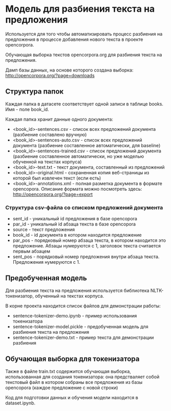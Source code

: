 # Модель для разбиения текста на предложения

Используется для того чтобы автоматизировать процесс разбиения на предложения в процессе добавления нового текста в проекте opencorpora.

Обучающая выборка текстов opencorpora.org для разбиения текста на предложения.

Дамп базы данных, на основе которого создана выборка: http://opencorpora.org/?page=downloads


## Структура папок

Каждая папка в датасете соответствует одной записи в таблице books. Имя - поле book_id.

Каждая папка хранит данные одного документа:
* <book_id>-sentences.csv - список всех предложений документа (разбиение составлено вручную)
* <book_id>-sentences-auto.csv - список всех предложений документа (разбиение составленное автоматически, для baseline)
* <book_id>-sentences-trained.csv - список предложений документа (разбиение составленное автоматически, но уже моделью обученной на текстах корпуса)
* <book_id>-text.txt - текст документа, составленный из предложений
* <book_id>-original.html - сохраненная копия веб-страницы из которой был извлечен текст (если есть)
* <book_id>-annotations.xml - полная разметка документа в формате opencopora. Описание формата можно посмотреть здесь: http://opencorpora.org/?page=export

### Структура csv-файла со списком предложений документа

* sent_id - уникальный id предложения в базе opencopora
* par_id - уникальный id абзаца текста в базе opencopora
* source - текст предложения
* book_id - id документа в котором находится предложение
* par_pos - порядковый номер абзаца текста, в котором находится это предложение. Абзацы нумеруются с 1, заголовок текста считается первым абзацем
* sent_pos - порядковый номер предложения внутри абзаца текста. Предложения нумеруются с 1.

## Предобученная модель

Для разбиения текста на предложения используется библиотека NLTK-токенизатор, обученный на текстах корпуса.

В корне проекта находится список файлов для демонстрации работы:
* sentence-tokenizer-demo.ipynb - пример использования токенизатора
* sentence-tokenizer-model.pickle - предобученная модель для разбиения текста на предложения
* sentence-tokenizer-demo.txt - пример текста для демонстрации разбиения

## Обучающая выборка для токенизатора

Также в файле train.txt содержится обучающая выборка, использованная для создания токенизатора: она предстваляет собой текстовый файл в котором собраны все предложения из базы opencopora (каждое предложение с новой строки)

Код для подготовки данных и обучения модели находится в dataset.ipynb. 
